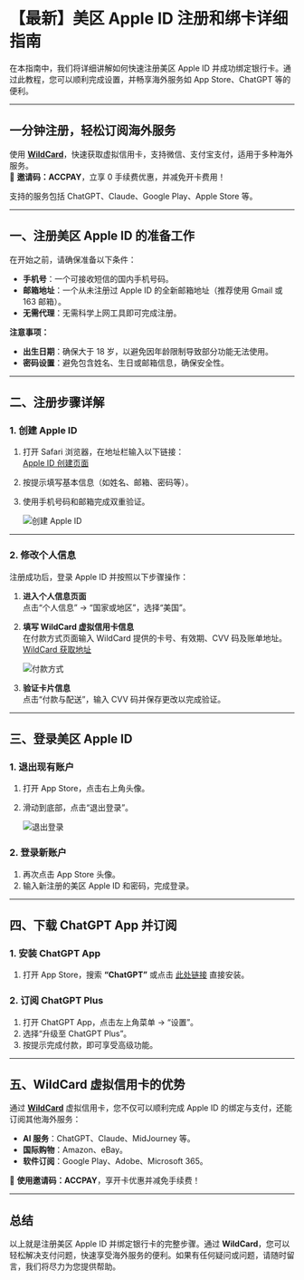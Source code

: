 # 【最新】美区 Apple ID 注册和绑卡详细指南

在本指南中，我们将详细讲解如何快速注册美区 Apple ID 并成功绑定银行卡。通过此教程，您可以顺利完成设置，并畅享海外服务如 App Store、ChatGPT 等的便利。

---

## 一分钟注册，轻松订阅海外服务

使用 **[WildCard](https://bit.ly/bewildcard)**，快速获取虚拟信用卡，支持微信、支付宝支付，适用于多种海外服务。  
🎉 **邀请码：ACCPAY**，立享 0 手续费优惠，并减免开卡费用！

支持的服务包括 ChatGPT、Claude、Google Play、Apple Store 等。

---

## 一、注册美区 Apple ID 的准备工作

在开始之前，请确保准备以下条件：

- **手机号**：一个可接收短信的国内手机号码。
- **邮箱地址**：一个从未注册过 Apple ID 的全新邮箱地址（推荐使用 Gmail 或 163 邮箱）。
- **无需代理**：无需科学上网工具即可完成注册。

**注意事项：**

- **出生日期**：确保大于 18 岁，以避免因年龄限制导致部分功能无法使用。
- **密码设置**：避免包含姓名、生日或邮箱信息，确保安全性。

---

## 二、注册步骤详解

### 1. 创建 Apple ID

1. 打开 Safari 浏览器，在地址栏输入以下链接：  
   [Apple ID 创建页面](https://appleid.apple.com/account)

2. 按提示填写基本信息（如姓名、邮箱、密码等）。

3. 使用手机号码和邮箱完成双重验证。

   ![创建 Apple ID](https://my-photo-yu.oss-cn-shanghai.aliyuncs.com/images/image-20240304234037742.png)

---

### 2. 修改个人信息

注册成功后，登录 Apple ID 并按照以下步骤操作：

1. **进入个人信息页面**  
   点击“个人信息” → “国家或地区”，选择“美国”。

2. **填写 WildCard 虚拟信用卡信息**  
   在付款方式页面输入 WildCard 提供的卡号、有效期、CVV 码及账单地址。  
   [WildCard 获取地址](https://bit.ly/bewildcard)

   ![付款方式](https://my-photo-yu.oss-cn-shanghai.aliyuncs.com/images/image-20240304234120477.png)

3. **验证卡片信息**  
   点击“付款与配送”，输入 CVV 码并保存更改以完成验证。

---

## 三、登录美区 Apple ID

### 1. 退出现有账户

1. 打开 App Store，点击右上角头像。
2. 滑动到底部，点击“退出登录”。

   ![退出登录](https://my-photo-yu.oss-cn-shanghai.aliyuncs.com/images/app-store-exit1.4bd31cf8be702cd47881.png)

### 2. 登录新账户

1. 再次点击 App Store 头像。
2. 输入新注册的美区 Apple ID 和密码，完成登录。

---

## 四、下载 ChatGPT App 并订阅

### 1. 安装 ChatGPT App

1. 打开 App Store，搜索 **“ChatGPT”** 或点击 [此处链接](https://apps.apple.com/us/app/chatgpt/id6448311069) 直接安装。

### 2. 订阅 ChatGPT Plus

1. 打开 ChatGPT App，点击左上角菜单 → “设置”。
2. 选择“升级至 ChatGPT Plus”。
3. 按提示完成付款，即可享受高级功能。

---

## 五、WildCard 虚拟信用卡的优势

通过 **[WildCard](https://bit.ly/bewildcard)** 虚拟信用卡，您不仅可以顺利完成 Apple ID 的绑定与支付，还能订阅其他海外服务：

- **AI 服务**：ChatGPT、Claude、MidJourney 等。
- **国际购物**：Amazon、eBay。
- **软件订阅**：Google Play、Adobe、Microsoft 365。

🎉 **使用邀请码：ACCPAY**，享开卡优惠并减免手续费！

---

## 总结

以上就是注册美区 Apple ID 并绑定银行卡的完整步骤。通过 **WildCard**，您可以轻松解决支付问题，快速享受海外服务的便利。如果有任何疑问或问题，请随时留言，我们将尽力为您提供帮助。
